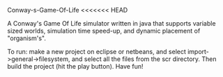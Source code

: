 Conway-s-Game-Of-Life
<<<<<<< HEAD

A Conway's Game Of Life simulator written in java that supports variable sized worlds, 
simulation time speed-up, and dynamic placement of "organism's".

To run: make a new project on eclipse or netbeans, and select import->general->filesystem, 
and select all the files from the scr directory. Then build the project (hit the play button). Have fun!

